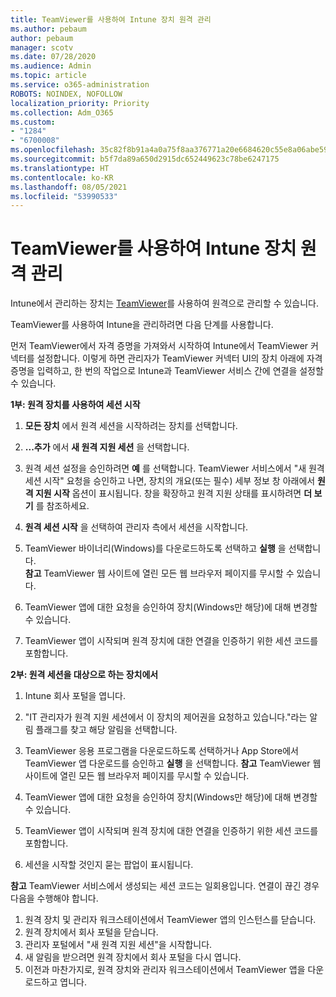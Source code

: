 ```yaml
---
title: TeamViewer를 사용하여 Intune 장치 원격 관리
ms.author: pebaum
author: pebaum
manager: scotv
ms.date: 07/28/2020
ms.audience: Admin
ms.topic: article
ms.service: o365-administration
ROBOTS: NOINDEX, NOFOLLOW
localization_priority: Priority
ms.collection: Adm_O365
ms.custom:
- "1284"
- "6700008"
ms.openlocfilehash: 35c82f8b91a4a0a75f8aa376771a20e6684620c55e8a06abe59db22cab945139
ms.sourcegitcommit: b5f7da89a650d2915dc652449623c78be6247175
ms.translationtype: HT
ms.contentlocale: ko-KR
ms.lasthandoff: 08/05/2021
ms.locfileid: "53990533"
---
```

# <a name="use-teamviewer-to-remotely-administer-intune-devices"></a>TeamViewer를 사용하여 Intune 장치 원격 관리

Intune에서 관리하는 장치는 [TeamViewer](https://www.teamviewer.com/)를 사용하여 원격으로 관리할 수 있습니다.

TeamViewer를 사용하여 Intune을 관리하려면 다음 단계를 사용합니다. 

먼저 TeamViewer에서 자격 증명을 가져와서 시작하여 Intune에서 TeamViewer 커넥터를 설정합니다. 이렇게 하면 관리자가 TeamViewer 커넥터 UI의 장치 아래에 자격 증명을 입력하고, 한 번의 작업으로 Intune과 TeamViewer 서비스 간에 연결을 설정할 수 있습니다.

**1부: 원격 장치를 사용하여 세션 시작**

1. **모든 장치** 에서 원격 세션을 시작하려는 장치를 선택합니다.
2. **...추가** 에서 **새 원격 지원 세션** 을 선택합니다.
3. 원격 세션 설정을 승인하려면 **예** 를 선택합니다.
    TeamViewer 서비스에서 "새 원격 세션 시작" 요청을 승인하고 나면, 장치의 개요(또는 필수) 세부 정보 창 아래에서 **원격 지원 시작** 옵션이 표시됩니다. 창을 확장하고 원격 지원 상태를 표시하려면 **더 보기** 를 참조하세요.
4. **원격 세션 시작** 을 선택하여 관리자 측에서 세션을 시작합니다.
5. TeamViewer 바이너리(Windows)를 다운로드하도록 선택하고 **실행** 을 선택합니다.<br/>
    **참고** TeamViewer 웹 사이트에 열린 모든 웹 브라우저 페이지를 무시할 수 있습니다.

6. TeamViewer 앱에 대한 요청을 승인하여 장치(Windows만 해당)에 대해 변경할 수 있습니다.
7. TeamViewer 앱이 시작되며 원격 장치에 대한 연결을 인증하기 위한 세션 코드를 포함합니다.

**2부: 원격 세션을 대상으로 하는 장치에서**

1. Intune 회사 포털을 엽니다.
2. "IT 관리자가 원격 지원 세션에서 이 장치의 제어권을 요청하고 있습니다."라는 알림 플래그를 찾고 해당 알림을 선택합니다.
3. TeamViewer 응용 프로그램을 다운로드하도록 선택하거나 App Store에서 TeamViewer 앱 다운로드를 승인하고 **실행** 을 선택합니다.
    **참고** TeamViewer 웹 사이트에 열린 모든 웹 브라우저 페이지를 무시할 수 있습니다.

4. TeamViewer 앱에 대한 요청을 승인하여 장치(Windows만 해당)에 대해 변경할 수 있습니다.
5. TeamViewer 앱이 시작되며 원격 장치에 대한 연결을 인증하기 위한 세션 코드를 포함합니다.
6. 세션을 시작할 것인지 묻는 팝업이 표시됩니다.

**참고** TeamViewer 서비스에서 생성되는 세션 코드는 일회용입니다. 연결이 끊긴 경우 다음을 수행해야 합니다.

1. 원격 장치 및 관리자 워크스테이션에서 TeamViewer 앱의 인스턴스를 닫습니다.
2. 원격 장치에서 회사 포털을 닫습니다.
3. 관리자 포털에서 "새 원격 지원 세션"을 시작합니다.
4. 새 알림을 받으려면 원격 장치에서 회사 포털을 다시 엽니다.
5. 이전과 마찬가지로, 원격 장치와 관리자 워크스테이션에서 TeamViewer 앱을 다운로드하고 엽니다.